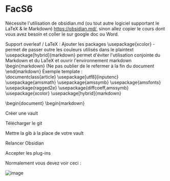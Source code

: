 # FacS6
Nécessite l'utilisation de obsidian.md (ou tout autre logiciel supportant le LaTeX & le Markdown) https://obsidian.md/, sinon allez copier le cours dont vous avez besoin et coller le sur google doc ou Word. 

Support overleaf / LaTeX : Ajouter les packages \usepackage{xcolor} -permet de passer outre les couleurs utilisés dans le plaintext \usepackage[hybrid]{markdown} permet d'éviter l'utilisation conjointe du Markdown et du LaTeX et ouvrir l'environnement markdown \begin{markdown} (Ne pas oublier de le refermer à la fin du document \end{markdown}
Exemple template :  
\documentclass{article}
\usepackage[utf8]{inputenc}
\usepackage{amsmath}
\usepackage{amssymb}
\usepackage{amsfonts}
\usepackage{ragged2e}
\usepackage{diffcoeff,amssymb}
\usepackage{xcolor}
\usepackage[hybrid]{markdown}


\begin{document}
\begin{markdown}



Créer une vault 

Télécharger le git 

Mettre la gib à la place de votre vault

Relancer Obsidian

Accepter les plug-ins

Normalement vous devez voir ceci : 

![image](https://user-images.githubusercontent.com/115942285/218623173-2ded9c5a-4d94-46a9-b9bf-8f0309c26977.png)



